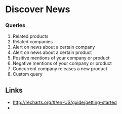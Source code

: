 # Discover News

### Queries

1. Related products
1. Related companies
1. Alert on news about a certain company
1. Alert on news about a certain product
1. Positive mentions of your company or product
1. Negative mentions of your company or product
1. Concurrent company releases a new product
1. Custom query


## Links

* http://recharts.org/#/en-US/guide/getting-started
*
